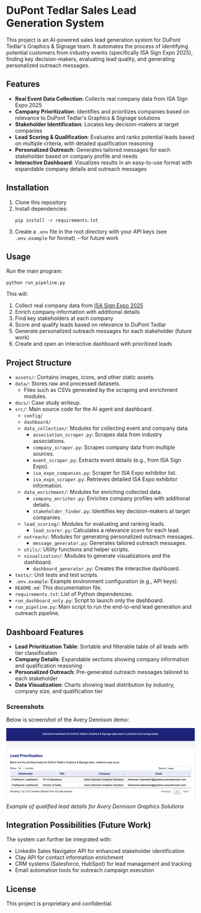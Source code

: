 # DuPont Tedlar Sales Lead Generation System

This project is an AI-powered sales lead generation system for DuPont Tedlar's Graphics & Signage team. It automates the process of identifying potential customers from industry events (specifically ISA Sign Expo 2025), finding key decision-makers, evaluating lead quality, and generating personalized outreach messages.

## Features

- **Real Event Data Collection**: Collects real company data from ISA Sign Expo 2025
- **Company Prioritization**: Identifies and prioritizes companies based on relevance to DuPont Tedlar's Graphics & Signage solutions
- **Stakeholder Identification**: Locates key decision-makers at target companies
- **Lead Scoring & Qualification**: Evaluates and ranks potential leads based on multiple criteria, with detailed qualification reasoning
- **Personalized Outreach**: Generates tailored messages for each stakeholder based on company profile and needs
- **Interactive Dashboard**: Visualizes results in an easy-to-use format with expandable company details and outreach messages

## Installation

1. Clone this repository
2. Install dependencies:
   ```
   pip install -r requirements.txt
   ```
3. Create a `.env` file in the root directory with your API keys (see `.env.example` for format) --for future work

## Usage

Run the main program:

```
python run_pipeline.py
```

This will:
1. Collect real company data from [ISA Sign Expo 2025](https://isasignexpo2025.mapyourshow.com/8_0/#/searchtype/keyword/search/graphics/show/all)
2. Enrich company information with additional details
3. Find key stakeholders at each company
4. Score and qualify leads based on relevance to DuPont Tedlar
5. Generate personalized outreach messages for each stakeholder (future work)
6. Create and open an interactive dashboard with prioritized leads

## Project Structure

- `assets/`: Contains images, icons, and other static assets.
- `data/`: Stores raw and processed datasets.
  - Files such as CSVs generated by the scraping and enrichment modules.
- `docs/`: Case study writeup.
- `src/`: Main source code for the AI agent and dashboard.
  - `config/`
  - `dashboard/`
  - `data_collection/`: Modules for collecting event and company data.
    - `association_scraper.py`: Scrapes data from industry associations.
    - `company_scraper.py`: Scrapes company data from multiple sources.
    - `event_scraper.py`: Extracts event details (e.g., from ISA Sign Expo).
    - `isa_expo_companies.py`: Scraper for ISA Expo exhibitor list.
    - `isa_expo_scraper.py`: Retrieves detailed ISA Expo exhibitor information.
  - `data_enrichment/`: Modules for enriching collected data.
    - `company_enricher.py`: Enriches company profiles with additional details.
    - `stakeholder_finder.py`: Identifies key decision-makers at target companies.
  - `lead_scoring/`: Modules for evaluating and ranking leads.
    - `lead_scorer.py`: Calculates a relevance score for each lead.
  - `outreach/`: Modules for generating personalized outreach messages.
    - `message_generator.py`: Generates tailored outreach messages.
  - `utils/`: Utility functions and helper scripts.
  - `visualization/`: Modules to generate visualizations and the dashboard.
    - `dashboard_generator.py`: Creates the interactive dashboard.
- `tests/`: Unit tests and test scripts.
- `.env.example`: Example environment configuration (e.g., API keys).
- `README.md`: This documentation file.
- `requirements.txt`: List of Python dependencies.
- `run_dashboard_only.py`: Script to launch only the dashboard.
- `run_pipeline.py`: Main script to run the end-to-end lead generation and outreach pipeline.

## Dashboard Features

- **Lead Prioritization Table**: Sortable and filterable table of all leads with tier classification
- **Company Details**: Expandable sections showing company information and qualification reasoning
- **Personalized Outreach**: Pre-generated outreach messages tailored to each stakeholder
- **Data Visualization**: Charts showing lead distribution by industry, company size, and qualification tier

### Screenshots

Below is screenshot of the Avery Dennison demo:

![Avery Dennison Demo](./assets/avery_demo_screenshot.png)
*Example of qualified lead details for Avery Dennison Graphics Solutions*

## Integration Possibilities (Future Work)

The system can further be integrated with:
- LinkedIn Sales Navigator API for enhanced stakeholder identification
- Clay API for contact information enrichment
- CRM systems (Salesforce, HubSpot) for lead management and tracking
- Email automation tools for outreach campaign execution

## License

This project is proprietary and confidential.